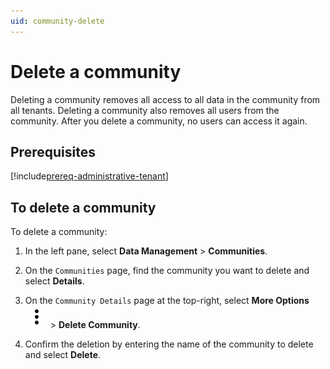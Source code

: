 ```yaml
---
uid: community-delete
---
```


# Delete a community

Deleting a community removes all access to all data in the community from all tenants. Deleting a community also removes all users from the community. After you delete a community, no users can access it again.

## Prerequisites

[!include[prereq-administrative-tenant](includes/prereq-administrative-tenant.md)]

## To delete a community

To delete a community:

1. In the left pane, select **Data Management** > **Communities**.

1. On the `Communities` page, find the community you want to delete and select **Details**.

1. On the `Community Details` page at the top-right, select **More Options** ![More Options](../_icons/default/dots-vertical.svg "More Options")  > **Delete Community**.

1. Confirm the deletion by entering the name of the community to delete and select **Delete**.
